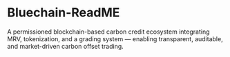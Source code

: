 # Bluechain-ReadME
A permissioned blockchain-based carbon credit ecosystem integrating MRV, tokenization, and a grading system — enabling transparent, auditable, and market-driven carbon offset trading.
